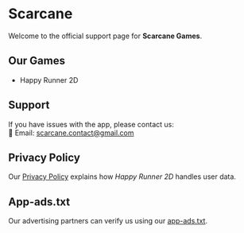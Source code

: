 # Scarcane

Welcome to the official support page for **Scarcane Games**.

## Our Games
- Happy Runner 2D

## Support
If you have issues with the app, please contact us:  
📧 Email: scarcane.contact@gmail.com  

## Privacy Policy
Our [Privacy Policy](https://sites.google.com/view/happy-runner-2d-privacy-policy) explains how *Happy Runner 2D* handles user data.  

## App-ads.txt
Our advertising partners can verify us using our [app-ads.txt](https://scarcane.github.io/app-ads.txt).

